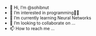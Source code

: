 - 👋 Hi, I’m @sohibnut
- 👀 I’m interested in programming👨‍💻
- 🌱 I’m currently learning Neural Networks
- 💞️ I’m looking to collaborate on ...
- 📫 How to reach me ...

<!---
sohibnut/sohibnut is a ✨ special ✨ repository because its `README.md` (this file) appears on your GitHub profile.
You can click the Preview link to take a look at your changes.
--->
